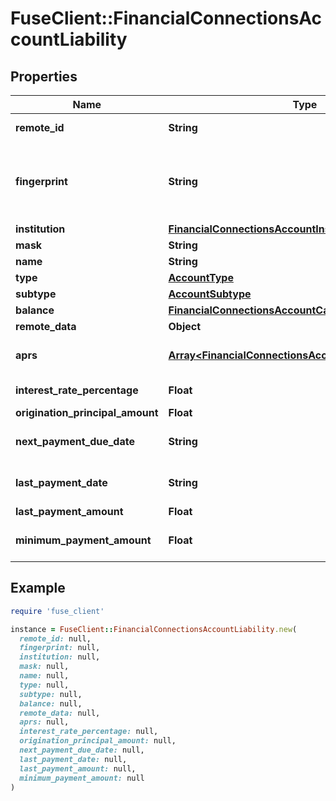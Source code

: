 # FuseClient::FinancialConnectionsAccountLiability

## Properties

| Name | Type | Description | Notes |
| ---- | ---- | ----------- | ----- |
| **remote_id** | **String** | Remote Id of the account, ie Plaid or Teller account id |  |
| **fingerprint** | **String** | Uniquely identifies this account across all accounts for a single financial connection. Used for reconnection deduplication. See more information here: https://letsfuse.readme.io/docs/duplicate-accounts |  |
| **institution** | [**FinancialConnectionsAccountInstitution**](FinancialConnectionsAccountInstitution.md) |  | [optional] |
| **mask** | **String** | The partial account number. | [optional] |
| **name** | **String** | The account&#39;s name, ie &#39;My Checking&#39; |  |
| **type** | [**AccountType**](AccountType.md) |  |  |
| **subtype** | [**AccountSubtype**](AccountSubtype.md) |  | [optional] |
| **balance** | [**FinancialConnectionsAccountCachedBalance**](FinancialConnectionsAccountCachedBalance.md) |  |  |
| **remote_data** | **Object** |  |  |
| **aprs** | [**Array&lt;FinancialConnectionsAccountLiabilityAllOfAprs&gt;**](FinancialConnectionsAccountLiabilityAllOfAprs.md) | The various interest rates that apply to the account. If APR data is not available, this array will be empty. | [optional] |
| **interest_rate_percentage** | **Float** | The interest rate on the loan as a percentage. | [optional] |
| **origination_principal_amount** | **Float** | The original principal balance of the loan. | [optional] |
| **next_payment_due_date** | **String** | The due date for the next payment. The due date is null if a payment is not expected. | [optional] |
| **last_payment_date** | **String** | The date of the last payment. Dates are returned in an ISO 8601 format (YYYY-MM-DD). | [optional] |
| **last_payment_amount** | **Float** | The amount of the last payment. | [optional] |
| **minimum_payment_amount** | **Float** | The minimum payment required for an account. This can apply to any debt account. | [optional] |

## Example

```ruby
require 'fuse_client'

instance = FuseClient::FinancialConnectionsAccountLiability.new(
  remote_id: null,
  fingerprint: null,
  institution: null,
  mask: null,
  name: null,
  type: null,
  subtype: null,
  balance: null,
  remote_data: null,
  aprs: null,
  interest_rate_percentage: null,
  origination_principal_amount: null,
  next_payment_due_date: null,
  last_payment_date: null,
  last_payment_amount: null,
  minimum_payment_amount: null
)
```

